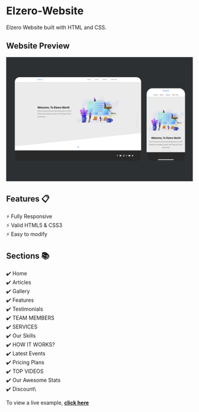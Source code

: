 # Elzero-Website
Elzero Website built with HTML and CSS.

## Website Preview
<p align="center">
    <a href="https://alimoustafa2000.github.io/LEON-Website/" target="_blank"><img src="images/Preview-01.jpg" alt="Website Preview"></a>
</p>

## Features 📋
⚡️ Fully Responsive\
⚡️ Valid HTML5 & CSS3\
⚡️ Easy to modify

## Sections 📚
✔️ Home\
✔️ Articles\
✔️ Gallery\
✔️ Features\
✔️ Testimonials\
✔️ TEAM MEMBERS\
✔️ SERVICES\
✔️ Our Skills\
✔️ HOW IT WORKS?\
✔️ Latest Events\
✔️ Pricing Plans\
✔️ TOP VIDEOS\
✔️ Our Awesome Stats\
✔️ Discount\

To view a live example, **[click here](https://alimoustafa2000.github.io/Elzero-Website/)**
